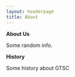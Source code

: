 ```yaml
---
layout: headerpage
title: About
---
```


**About Us**

Some random info.

**History**

Some history about GTSC
